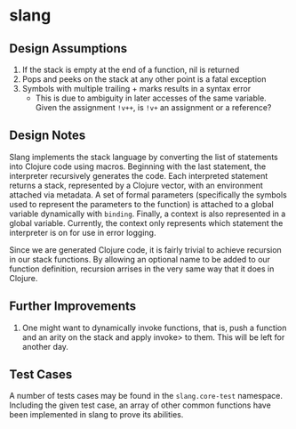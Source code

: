 # slang

## Design Assumptions

1. If the stack is empty at the end of a function, nil is returned
2. Pops and peeks on the stack at any other point is a fatal exception
3. Symbols with multiple trailing + marks results in a syntax error
     - This is due to ambiguity in later accesses of the same variable. Given the assignment `!v++`, is `!v+` an assignment or a reference?

## Design Notes

Slang implements the stack language by converting the list of statements into Clojure code using macros. Beginning with the last statement, the interpreter recursively generates the code. Each interpreted statement returns a stack, represented by a Clojure vector, with an environment attached via metadata. A set of formal parameters (specifically the symbols used to represent the parameters to the function) is attached to a global variable dynamically with `binding`. Finally, a context is also represented in a global variable. Currently, the context only represents which statement the interpreter is on for use in error logging.

Since we are generated Clojure code, it is fairly trivial to achieve recursion in our stack functions. By allowing an optional name to be added to our function definition, recursion arrises in the very same way that it does in Clojure.

## Further Improvements

1. One might want to dynamically invoke functions, that is, push a function and an arity on the stack and apply invoke> to them. This will be left for another day.

## Test Cases

A number of tests cases may be found in the `slang.core-test` namespace. Including the given test case, an array of other common functions have been implemented in slang to prove its abilities.
